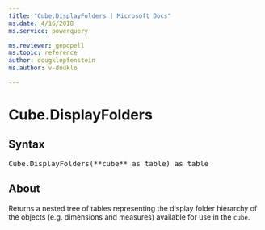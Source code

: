 ```yaml
---
title: "Cube.DisplayFolders | Microsoft Docs"
ms.date: 4/16/2018
ms.service: powerquery

ms.reviewer: gepopell
ms.topic: reference
author: dougklopfenstein
ms.author: v-douklo

---
```

# Cube.DisplayFolders

## Syntax

<pre>
Cube.DisplayFolders(**cube** as table) as table
</pre>

## About
Returns a nested tree of tables representing the display folder hierarchy of the objects (e.g. dimensions and measures) available for use in the `cube`.

